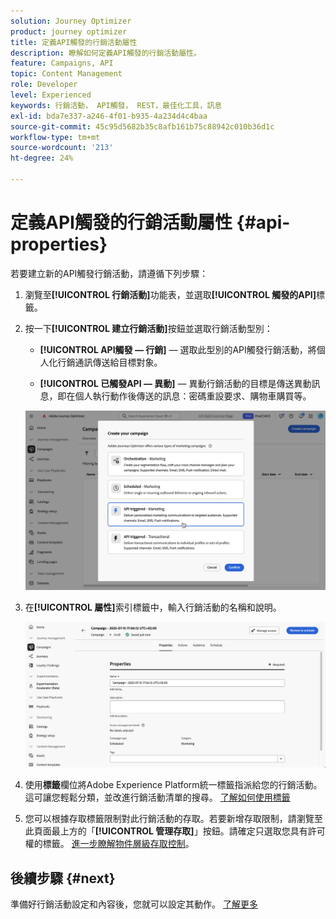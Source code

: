 ```yaml
---
solution: Journey Optimizer
product: journey optimizer
title: 定義API觸發的行銷活動屬性
description: 瞭解如何定義API觸發的行銷活動屬性。
feature: Campaigns, API
topic: Content Management
role: Developer
level: Experienced
keywords: 行銷活動， API觸發， REST，最佳化工具，訊息
exl-id: bda7e337-a246-4f01-b935-4a234d4c4baa
source-git-commit: 45c95d5682b35c8afb161b75c88942c010b36d1c
workflow-type: tm+mt
source-wordcount: '213'
ht-degree: 24%

---
```


# 定義API觸發的行銷活動屬性 {#api-properties}

若要建立新的API觸發行銷活動，請遵循下列步驟：

1. 瀏覽至&#x200B;**[!UICONTROL 行銷活動]**&#x200B;功能表，並選取&#x200B;**[!UICONTROL 觸發的API]**&#x200B;標籤。

1. 按一下&#x200B;**[!UICONTROL 建立行銷活動]**&#x200B;按鈕並選取行銷活動型別：

   * **[!UICONTROL API觸發 — 行銷]** — 選取此型別的API觸發行銷活動，將個人化行銷通訊傳送給目標對象。

   * **[!UICONTROL 已觸發API — 異動]** — 異動行銷活動的目標是傳送異動訊息，即在個人執行動作後傳送的訊息：密碼重設要求、購物車購買等。

   ![](assets/api-triggered-modal.png)

1. 在&#x200B;**[!UICONTROL 屬性]**&#x200B;索引標籤中，輸入行銷活動的名稱和說明。

   ![](assets/create-campaign-properties.png)

1. 使用&#x200B;**標籤**&#x200B;欄位將Adobe Experience Platform統一標籤指派給您的行銷活動。 這可讓您輕鬆分類，並改進行銷活動清單的搜尋。 [了解如何使用標籤](../start/search-filter-categorize.md#tags)

1. 您可以根據存取標籤限制對此行銷活動的存取。若要新增存取限制，請瀏覽至此頁面最上方的「**[!UICONTROL 管理存取]**」按鈕。請確定只選取您具有許可權的標籤。 [進一步瞭解物件層級存取控制](../administration/object-based-access.md)。

## 後續步驟 {#next}

準備好行銷活動設定和內容後，您就可以設定其動作。 [了解更多](api-triggered-campaign-action.md)
